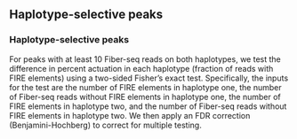 ## Haplotype-selective peaks

### Haplotype-selective peaks
For peaks with at least 10 Fiber-seq reads on both haplotypes, we test the difference in percent actuation in each haplotype (fraction of reads with FIRE elements) using a two-sided Fisher’s exact test. Specifically, the inputs for the test are the number of FIRE elements in haplotype one, the number of Fiber-seq reads without FIRE elements in haplotype one, the number of FIRE elements in haplotype two, and the number of Fiber-seq reads without FIRE elements in haplotype two. We then apply an FDR correction (Benjamini-Hochberg) to correct for multiple testing. 


